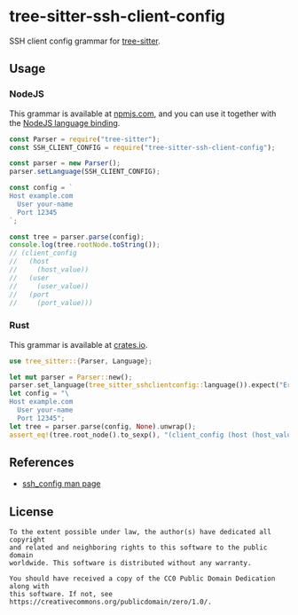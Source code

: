 # tree-sitter-ssh-client-config

SSH client config grammar for [tree-sitter](https://github.com/tree-sitter/tree-sitter).

## Usage

### NodeJS

This grammar is available at [npmjs.com](https://npmjs.com/package/tree-sitter-ssh-client-config), and you can use it together with the [NodeJS language binding](https://github.com/tree-sitter/node-tree-sitter).

```javascript
const Parser = require("tree-sitter");
const SSH_CLIENT_CONFIG = require("tree-sitter-ssh-client-config");

const parser = new Parser();
parser.setLanguage(SSH_CLIENT_CONFIG);

const config = `
Host example.com
  User your-name
  Port 12345
`;

const tree = parser.parse(config);
console.log(tree.rootNode.toString());
// (client_config
//   (host
//     (host_value))
//   (user
//     (user_value))
//   (port
//     (port_value)))
```

### Rust

This grammar is available at [crates.io](https://crates.io/crates/tree-sitter-ssh-client-config).

```rust
use tree_sitter::{Parser, Language};

let mut parser = Parser::new();
parser.set_language(tree_sitter_sshclientconfig::language()).expect("Error loading SSH client config grammar");
let config = "\
Host example.com
  User your-name
  Port 12345";
let tree = parser.parse(config, None).unwrap();
assert_eq!(tree.root_node().to_sexp(), "(client_config (host (host_value)) (user (user_value)) (port (port_value)))");
```

## References

- [ssh_config man page](https://man.openbsd.org/ssh_config)

## License

```
To the extent possible under law, the author(s) have dedicated all copyright
and related and neighboring rights to this software to the public domain
worldwide. This software is distributed without any warranty.

You should have received a copy of the CC0 Public Domain Dedication along with
this software. If not, see https://creativecommons.org/publicdomain/zero/1.0/.
```
